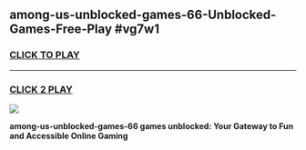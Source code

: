 
## among-us-unblocked-games-66-Unblocked-Games-Free-Play #vg7w1
<h3>
<a href="https://us.freeplayer.one?title=among-us-unblocked-games-66&ref=9M">CLICK TO PLAY</a></h3>
<hr>

<h3>
<a href="https://us.freeplayer.one?title=among-us-unblocked-games-66&ref=9M">CLICK 2 PLAY</a>
  
</h3>

<a href="https://us.freeplayer.one?title=among-us-unblocked-games-66&ref=9M"><img src="https://clearcache.store/games.png"></a>


**among-us-unblocked-games-66 games unblocked: Your Gateway to Fun and Accessible Online Gaming**
